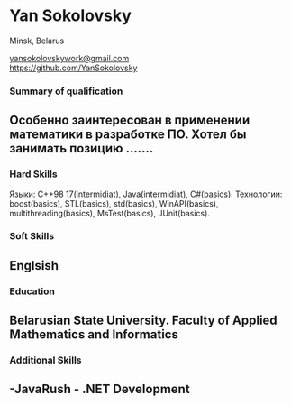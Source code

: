 # Yan Sokolovsky #

Minsk, Belarus

yansokolovskywork@gmail.com      
https://github.com/YanSokolovsky

### Summary of qualification ###

Особенно заинтересован в применении математики в разработке ПО.  Хотел бы занимать позицию ……. 
-------------------------------------------------------------------------------------------------------------------------------------
### Hard Skills ###

Языки: C++98 17(intermidiat), Java(intermidiat), C#(basics).
Технологии: boost(basics), STL(basics), std(basics), WinAPI(basics), multithreading(basics), MsTest(basics), JUnit(basics).
### Soft Skills ###

Englsish
------------------------------------------------------------------------------------------------------------------------------------
### Education ###

Belarusian State University. Faculty of Applied Mathematics and Informatics
------------------------------------------------------------------------------------------------------------------------------------
### Additional Skills ###

-JavaRush
-<EPAM> .NET Development
-------------------------------------------------------------------------------------------------------------------------------------




